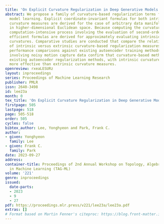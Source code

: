 ```yaml
---
title: 'On Explicit Curvature Regularization in Deep Generative Models '
abstract: We propose a family of curvature-based regularization terms for deep generative
  model learning. Explicit coordinate-invariant formulas for both intrinsic and extrinsic
  curvature measures are derived for the case of arbitrary data manifolds embedded
  in higher-dimensional Euclidean space. Because computing the curvature is a highly
  computation-intensive process involving the evaluation of second-order derivatives,
  efficient formulas are derived for approximately evaluating intrinsic and extrinsic
  curvatures. Comparative studies are conducted that compare the relative efficacy
  of intrinsic versus extrinsic curvature-based regularization measures, as well as
  performance comparisons against existing autoencoder training methods. Experiments
  involving noisy motion capture data confirm that curvature-based methods outperform
  existing autoencoder regularization methods, with intrinsic curvature measures slightly
  more effective than extrinsic curvature measures.
openreview: rxeaLESURz
layout: inproceedings
series: Proceedings of Machine Learning Research
publisher: PMLR
issn: 2640-3498
id: lee23a
month: 0
tex_title: 'On Explicit Curvature Regularization in Deep Generative Models '
firstpage: 505
lastpage: 518
page: 505-518
order: 505
cycles: false
bibtex_author: Lee, Yonghyeon and Park, Frank C.
author:
- given: Yonghyeon
  family: Lee
- given: Frank C.
  family: Park
date: 2023-09-27
address: 
container-title: Proceedings of 2nd Annual Workshop on Topology, Algebra, and Geometry
  in Machine Learning (TAG-ML)
volume: '221'
genre: inproceedings
issued:
  date-parts:
  - 2023
  - 9
  - 27
pdf: https://proceedings.mlr.press/v221/lee23a/lee23a.pdf
extras: []
# Format based on Martin Fenner's citeproc: https://blog.front-matter.io/posts/citeproc-yaml-for-bibliographies/
---
```

